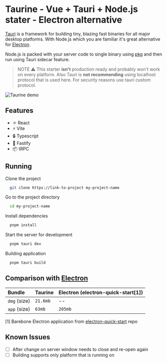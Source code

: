 # Taurine - Vue + Tauri + Node.js stater - Electron alternative

[Tauri](https://tauri.app/) is a framework for building tiny, blazing fast binaries for all major desktop platforms. With Node.js which you are familiar it's great alternative for [Electron](https://www.electronjs.org/).

Node.js is packed with your server code to single binary using [pkg](https://github.com/vercel/pkg) and then run using Tauri sidecar feature.

> NOTE ⚠️
> This starter **isn't** production ready and probably won't work on every platform. Also Tauri is **not recommending** using localhost protocol that is used here. For security reasons use tauri custom protocol.


![Taurine demo](https://marcin.page/images/taurine-demo.gif)

## Features

- ⚛️ React
- ⚡️ Vite
- 🔒 Typescript
- 🚀 Fastify
- 📦 tRPC

## Running

Clone the project

```bash
  git clone https://link-to-project my-project-name
```

Go to the project directory

```bash
  cd my-project-name
```

Install dependencies

```bash
  pnpm install
```

Start the server for development

```bash
  pnpm tauri dev
```

Building application

```bash
  pnpm tauri build
```

## Comparison with [Electron](https://www.electronjs.org/)

| Bundle       | Taurine  | Electron (electron-quick-start[1]) |
| :----------- | :------- | :--------------------------------- |
| `dmg` (size) | `21.6mb` | --                                 |
| `app` (size) | `63mb`   | `205mb`                            |

[1] Barebone Electron application from [electron-quick-start](https://github.com/electron/electron-quick-start) repo

## Known Issues

- [ ] After change on server window needs to close and re-open again
- [ ] Building supports only platform that is running on
